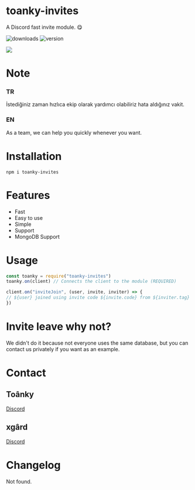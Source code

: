 # toanky-invites

A Discord fast invite module. 😋

![downloads](https://img.shields.io/npm/dt/toanky-invites)
![version](https://img.shields.io/npm/v/toanky-invites?color=%2351F9C0&label=version)

<img src="https://nodei.co/npm/toanky-invites.png?downloads=true&downloadRank=true&stars=true">

# Note

### TR

İstediğiniz zaman hızlıca ekip olarak yardımcı olabiliriz hata aldığınız vakit.

### EN

As a team, we can help you quickly whenever you want.

# Installation

```
npm i toanky-invites
```

# Features

-   Fast
-   Easy to use
-   Simple
-   Support
-   MongoDB Support

# Usage

```js
const toanky = require("toanky-invites")
toanky.on(client) // Connects the client to the module (REQUIRED)

client.on("inviteJoin", (user, invite, inviter) => {
// ${user} joined using invite code ${invite.code} from ${inviter.tag}
})
```

# Invite leave why not?

We didn't do it because not everyone uses the same database, but you can contact us privately if you want as an example.

# Contact

## Toânky

[Discord](https://discord.com/users/464429065340977152)

## xgârd

[Discord](https://discord.com/users/789173991171817524)

# Changelog

Not found.
